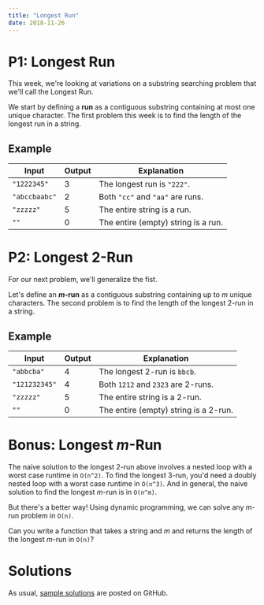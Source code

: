 ```yaml
---
title: "Longest Run"
date: 2018-11-26
---
```


# P1: Longest Run

This week, we're looking at variations on a substring searching problem that we'll call the Longest Run.

We start by defining a __run__ as a contiguous substring containing at most one unique character. The first problem this week is to find the length of the longest run in a string.

## Example

| Input                   | Output   | Explanation                         |
|-------------------------|----------|-------------------------------------|
| `"1222345"`             | 3        | The longest run is `"222"`.         |
| `"abccbaabc"`           | 2        | Both `"cc"` and `"aa"` are runs.    |
| `"zzzzz"`               | 5        | The entire string is a run.         |
| `""`                    | 0        | The entire (empty) string is a run. |


# P2: Longest 2-Run

For our next problem, we'll generalize the fist.

Let's define an __*m*-run__ as a contiguous substring containing up to *m* unique characters. The second problem is to find the length of the longest 2-run in a string.

## Example

| Input                   | Output   | Explanation                           |
|-------------------------|----------|---------------------------------------|
| `"abbcba"`              | 4        | The longest 2-run is `bbcb`.          |
| `"121232345"`           | 4        | Both `1212` and `2323` are 2-runs.    |
| `"zzzzz"`               | 5        | The entire string is a 2-run.         |
| `""`                    | 0        | The entire (empty) string is a 2-run. |


# Bonus: Longest *m*-Run

The naive solution to the longest 2-run above involves a nested loop with a worst case runtime in `O(n^2)`. To find the longest 3-run, you'd need a doubly nested loop with a worst case runtime in `O(n^3)`. And in general, the naive solution to find the longest *m*-run is in `O(n^m)`.

But there's a better way! Using dynamic programming, we can solve any *m*-run problem in `O(n)`.

Can you write a function that takes a string and *m* and returns the length of the longest *m*-run in `O(n)`?


# Solutions

As usual, [sample solutions][csip-uga/archive] are posted on GitHub.

[csip-uga/archive]: https://github.com/csip-uga/archive
